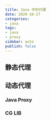 ```yaml
---
title: Java 中的代理
date: 2020-10-27
categories:
- java
tags:
- java
- proxy
sidebar: auto
publish: false
---
```


## 静态代理

## 动态代理

### Java Proxy

### CG LIB

